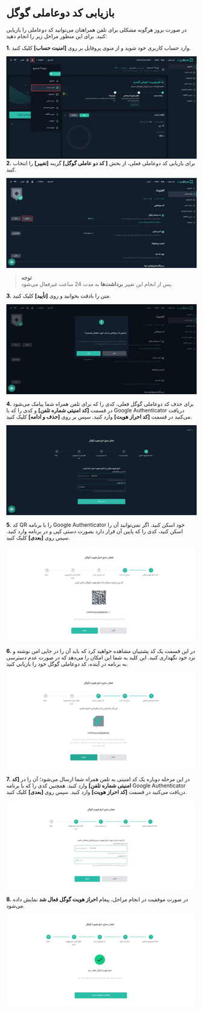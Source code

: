 # بازیابی کد دوعاملی گوگل

در صورت بروز هرگونه مشکلی برای تلفن همراهتان می‌توانید کد دوعاملی را بازیابی کنید. برای این منظور مراحل زیر را انجام دهید:

**1.**	وارد حساب کاربری خود شوید و از منوی پروفایل بر روی **[امنیت حساب]** کلیک کنید.

![امنیت حساب](./Images/account-security.png)
**2.**	برای بازیابی کد دوعاملی فعلی، از بخش **[ کد دو عاملی گوگل]**  گزینه **[تغییر]**       را انتخاب کنید.

![بازیابی کد دوعاملی](./Images/reset-2FA.jpg)

> **توجه**<br>  پس از انجام این تغییر **برداشت‌ها** به مدت 24 ساعت غیرفعال می‌شود.

**3.**  متن را بادقت بخوانید و روی **[تأیید]** کلیک کنید.

![تأیید بازیابی کد دوعاملی گوگل](./Images/verify-reset-2FA.jpg)

**4.** برای حذف کد دوعاملی گوگل فعلی، کدی را که برای تلفن همراه شما پیامک می‌شود در قسمت **[کد امنیتی شماره تلفن]** و کدی را که با Google Authenticator  دریافت می‌کنید در قسمت **[کد احراز هویت]** وارد کنید. سپس بر روی **[حذف و ادامه]** کلیک کنید.

![ورود کد امنیتی برای حذف کد دوعاملی فعلی](./Images/delete-current-2FA.jpg)

**5.** کد QR را با برنامه Google Authenticator خود اسکن کنید. اگر نمی‌توانید آن را اسکن کنید، کدی را که پایین آن قرار دارد  بصورت دستی کپی و در برنامه وارد کنید. سپس روی **[بعدی]** کلیک کنید.
 
![اسکن کد جدید](./Images/How-to-Reset-Google-Authentication3.png)
 
 **6.** در این قسمت یک کد پشتیبان مشاهده خواهید کرد که باید آن را در جایی امن نوشته و نزد خود نگهداری کنید. این کلید به شما این امکان را می‌دهد که در صورت عدم دسترسی به برنامه در آینده، کد دوعاملی گوگل خود را بازیابی کنید.

![کد پشتیبان جدید](./Images/How-to-Reset-Google-Authentication4.png)

**7.** در این مرحله دوباره یک کد امنیتی به تلفن همراه شما ارسال می‌شود؛ آن را در   **[کد امنیتی شماره تلفن]** وارد کنید. همچنین  کدی را که با برنامه Google Authenticator دریافت می‌کنید در قسمت **[کد احراز هویت]** وارد کنید. سپس روی **[بعدی]** کلیک کنید.

![فعال‌کردن کد دوعاملی جدید](./Images/How-to-Reset-Google-Authentication5.png)


**8.** در صورت موفقیت در انجام مراحل، پیغام **احراز هویت گوگل فعال شد** نمايش داده می‌شود.

![اتمام فعال‌سازی کد دوعاملی گوگل](./Images/How-to-Reset-Google-Authentication6.png)



